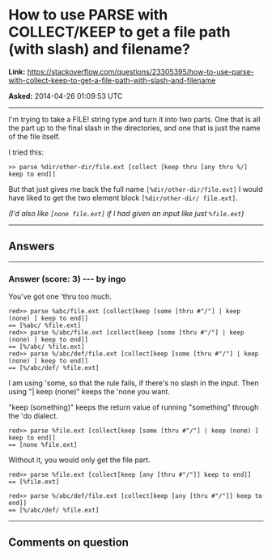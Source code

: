 # How to use PARSE with COLLECT/KEEP to get a file path (with slash) and filename?

**Link:**
<https://stackoverflow.com/questions/23305395/how-to-use-parse-with-collect-keep-to-get-a-file-path-with-slash-and-filename>

**Asked:** 2014-04-26 01:09:53 UTC

------------------------------------------------------------------------

I\'m trying to take a FILE! string type and turn it into two parts. One
that is all the part up to the final slash in the directories, and one
that is just the name of the file itself.

I tried this:

    >> parse %dir/other-dir/file.ext [collect [keep thru [any thru %/] keep to end]]

But that just gives me back the full name `[%dir/other-dir/file.ext]` I
would have liked to get the two element block
`[%dir/other-dir/ file.ext]`.

*(I\'d also like `[none file.ext]` if I had given an input like just
`%file.ext`)*

------------------------------------------------------------------------

## Answers

------------------------------------------------------------------------

### Answer (score: 3) --- by ingo

You\'ve got one \'thru too much.

    red>> parse %abc/file.ext [collect[keep [some [thru #"/"] | keep (none) ] keep to end]]
    == [%abc/ %file.ext]
    red>> parse %/abc/file.ext [collect[keep [some [thru #"/"] | keep (none) ] keep to end]]
    == [%/abc/ %file.ext]
    red>> parse %/abc/def/file.ext [collect[keep [some [thru #"/"] | keep (none) ] keep to end]]
    == [%/abc/def/ %file.ext]

I am using \'some, so that the rule fails, if there\'s no slash in the
input. Then using \"\| keep (none)\" keeps the \'none you want.

\"keep (something)\" keeps the return value of running \"something\"
through the \'do dialect.

    red>> parse %file.ext [collect[keep [some [thru #"/"] | keep (none) ] keep to end]]
    == [none %file.ext]

Without it, you would only get the file part.

    red>> parse %file.ext [collect[keep [any [thru #"/"]] keep to end]]
    == [%file.ext]

    red>> parse %/abc/def/file.ext [collect[keep [any [thru #"/"]] keep to end]]
    == [%/abc/def/ %file.ext]

------------------------------------------------------------------------

## Comments on question
